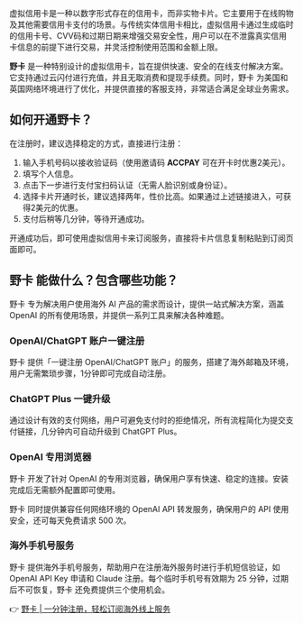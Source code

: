 虚拟信用卡是一种以数字形式存在的信用卡，而非实物卡片。它主要用于在线购物及其他需要信用卡支付的场景。与传统实体信用卡相比，虚拟信用卡通过生成临时的信用卡号、CVV码和过期日期来增强交易安全性，用户可以在不泄露真实信用卡信息的前提下进行交易，并灵活控制使用范围和金额上限。

**野卡** 是一种特别设计的虚拟信用卡，旨在提供快速、安全的在线支付解决方案。它支持通过云闪付进行充值，并且无取消费和提现手续费。同时，野卡 为美国和英国网络环境进行了优化，并提供直接的客服支持，非常适合满足全球业务需求。

## 如何开通野卡？

在注册时，建议选择稳定的方式，直接进行注册：

1. 输入手机号码以接收验证码（使用邀请码 **ACCPAY** 可在开卡时优惠2美元）。
2. 填写个人信息。
3. 点击下一步进行支付宝扫码认证（无需人脸识别或身份证）。
4. 选择卡片开通时长，建议选择两年，性价比高。如果通过上述链接进入，可获得2美元的优惠。
5. 支付后稍等几分钟，等待开通成功。

开通成功后，即可使用虚拟信用卡来订阅服务，直接将卡片信息复制粘贴到订阅页面即可。

## 野卡 能做什么？包含哪些功能？

野卡 专为解决用户使用海外 AI 产品的需求而设计，提供一站式解决方案，涵盖 OpenAI 的所有使用场景，并提供一系列工具来解决各种难题。

### OpenAI/ChatGPT 账户一键注册

野卡 提供「一键注册 OpenAI/ChatGPT 账户」的服务，搭建了海外邮箱及环境，用户无需繁琐步骤，1分钟即可完成自动注册。

### ChatGPT Plus 一键升级

通过设计有效的支付网络，用户可避免支付时的拒绝情况，所有流程简化为提交支付链接，几分钟内可自动升级到 ChatGPT Plus。

### OpenAI 专用浏览器

野卡 开发了针对 OpenAI 的专用浏览器，确保用户享有快速、稳定的连接。安装完成后无需额外配置即可使用。

野卡 同时提供兼容任何网络环境的 OpenAI API 转发服务，确保用户的 API 使用安全，还可每天免费请求 500 次。

### 海外手机号服务

野卡 提供海外手机号服务，帮助用户在注册海外服务时进行手机短信验证，如 OpenAI API Key 申请和 Claude 注册。每个临时手机号有效期为 25 分钟，过期后不可恢复，野卡 还免费提供三个使用机会。

👉 [野卡 | 一分钟注册，轻松订阅海外线上服务](https://bit.ly/bewildcard)